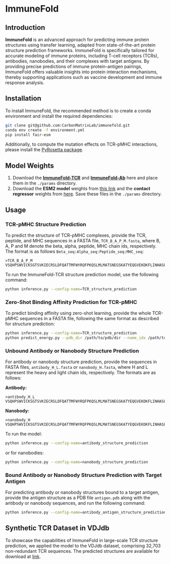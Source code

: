# ImmuneFold

## Introduction
**ImmuneFold** is an advanced approach for predicting immune protein structures using transfer learning, adapted from state-of-the-art protein structure prediction frameworks. ImmuneFold is specifically tailored for accurate modeling of immune proteins, including T-cell receptors (TCRs), antibodies, nanobodies, and their complexes with target antigens. By providing precise predictions of immune protein-antigen pairings, ImmuneFold offers valuable insights into protein interaction mechanisms, thereby supporting applications such as vaccine development and immune response analysis.

## Installation
To install ImmuneFold, the recommended method is to create a conda environment and install the required dependencies:

```bash
git clone git@github.com:CarbonMatrixLab/immunefold.git 
conda env create -f environment.yml
pip install fair-esm
```

Additionally, to compute the mutation effects on TCR-pMHC interactions, please install the [PyRosetta package](https://www.pyrosetta.org/downloads).

## Model Weights
1. Download the [**ImmuneFold-TCR**](https://immunefold.s3.amazonaws.com/immunefold-tcr.ckpt) and [**ImmuneFold-Ab**](https://immunefold.s3.amazonaws.com/immunefold-ab.ckpt) here and place them in the `./params` directory.
2. Download the **ESM2 model** weights from [this link](https://dl.fbaipublicfiles.com/fair-esm/models/esm2_t33_650M_UR50D.pt) and the **contact regressor** weights from [here](https://dl.fbaipublicfiles.com/fair-esm/regression/esm2_t33_650M_UR50D-contact-regression.pt). Save these files in the `./params` directory.

## Usage

### TCR-pMHC Structure Prediction
To predict the structure of TCR-pMHC complexes, provide the TCR, peptide, and MHC sequences in a FASTA file, `TCR_B_A_P_M.fasta`, where B, A, P and M denote the beta, alpha, peptide, MHC chain ids, respectively. The format is as follows `Beta_seq:Alpha_seq:Peptide_seq:MHC_seq`:

```
>TCR_B_A_P_M
VSQHPSWVICKSGTSVKIECRSLDFQATTMFWYRQFPKQSLMLMATSNEGSKATYEQGVEKDKFLINHASLTLSTLTVTSAHPEDSSFYICSVSRDRNTGELFFGEGSRLTVL:VEQDPGPFNVPEGATVAFNCTYSNSASQSFFWYRQDCRKEPKLLMSVYSSGNEDGRFTAQLNRASQYISLLIRDSKLSDSATYLCVVNEEDALIFGKGTTLSVSS:YLQPRTFLL:GSHSMRYFFTSVSRPGRGEPRFIAVGYVDDTQFVRFDSDAASQRMEPRAPWIEQEGPEYWDGETRKVKAHSQTHRVDLGTLRGYYNQSEAGSHTVQRMYGCDVGSDWRFLRGYHQYAYDGKDYIALKEDLRSWTAADMAAQTTKHKWEAAHVAEQLRAYLEGTCVEWLRRYLENGKETLQ
```

To run the ImmuneFold-TCR structure prediction model, use the following command:

```bash
python inference.py --config-name=TCR_structure_prediction
```

### Zero-Shot Binding Affinity Prediction for TCR-pMHC
To predict binding affinity using zero-shot learning, provide the whole TCR-pMHC sequences in a FASTA file, following the same format as described for structure prediction:

```bash
python inference.py --config-name=TCR_structure_prediction
python predict_energy.py --pdb_dir /path/to/pdb/dir --name_idx /path/to/name_idx.idx --output_file /path/to/energy.csv --mode interface
```

### Unbound Antibody or Nanobody Structure Prediction
For antibody or nanobody structure prediction, provide the sequences in FASTA files, `antibody_H_L.fasta` or `nanobody_H.fasta`, where H and L represent the heavy and light chain ids, respectively. The formats are as follows:

**Antibody:**
```
>antibody_H_L
VSQHPSWVICKSGTSVKIECRSLDFQATTMFWYRQFPKQSLMLMATSNEGSKATYEQGVEKDKFLINHASLTLSTLTVTSAHPEDSSFYICSVSRDRNTGELFFGEGSRLTVL:VEQDPGPFNVPEGATVAFNCTYSNSASQSFFWYRQDCRKEPKLLMSVYSSGNEDGRFTAQLNRASQYISLLIRDSKLSDSATYLCVVNEEDALIFGKGTTLSVSS
```

**Nanobody:**
```
>nanobody_H
VSQHPSWVICKSGTSVKIECRSLDFQATTMFWYRQFPKQSLMLMATSNEGSKATYEQGVEKDKFLINHASLTLSTLTVTSAHPEDSSFYICSVSRDRNTGELFFGEGSRLTVL
```

To run the model:

```bash
python inference.py --config-name=antibody_structure_prediction
```

or for nanobodies:

```bash
python inference.py --config-name=nanobody_structure_prediction
```

### Bound Antibody or Nanobody Structure Prediction with Target Antigen
For predicting antibody or nanobody structures bound to a target antigen, provide the antigen structure as a PDB file `antigen.pdb` along with the antibody or nanobody sequences, and run the following command:

```bash
python inference.py --config-name=antibody_antigen_structure_prediction
```

## Synthetic TCR Dataset in VDJdb

To showcase the capabilities of ImmuneFold in large-scale TCR structure prediction, we applied the model to the VDJdb dataset, comprising 32,703 non-redundant TCR sequences. The predicted structures are available for download at [link](https://immunefold.s3.amazonaws.com/VDJdb.tar.gz).


